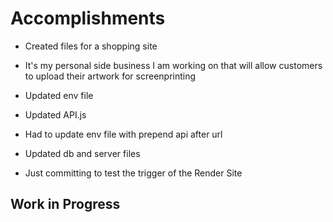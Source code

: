 # Accomplishments

- Created files for a shopping site

- It's my personal side business I am working on that will allow customers to upload their artwork for screenprinting
- Updated env file
- Updated API.js
- Had to update env file with prepend api after url
- Updated db and server files
- Just committing to test the trigger of the Render Site

## Work in Progress
